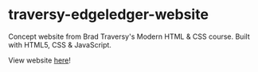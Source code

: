 # traversy-edgeledger-website
Concept website from Brad Traversy's Modern HTML & CSS course. Built with HTML5, CSS &amp; JavaScript.

View website [here](https://atalle.github.io/traversy-edgeledger-website/)!
